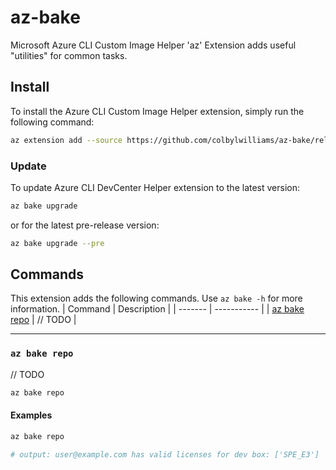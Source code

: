 # az-bake

Microsoft Azure CLI Custom Image Helper 'az' Extension adds useful "utilities" for common tasks.

## Install

To install the Azure CLI Custom Image Helper extension, simply run the following command:

```sh
az extension add --source https://github.com/colbylwilliams/az-bake/releases/latest/download/bake-0.0.28-py3-none-any.whl -y
```

### Update

To update Azure CLI DevCenter Helper extension to the latest version:

```sh
az bake upgrade
```

or for the latest pre-release version:

```sh
az bake upgrade --pre
```

## Commands

This extension adds the following commands.  Use `az bake -h` for more information.
| Command | Description |
| ------- | ----------- |
| [az bake repo](#az-bake-repo) | // TODO |

---

### `az bake repo`

// TODO

```sh
az bake repo
```

#### Examples

```sh
az bake repo

# output: user@example.com has valid licenses for dev box: ['SPE_E3']
```

